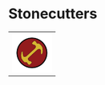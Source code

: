 <table style="border: none; border-collapse: collapse;">
  <tr style="border: none;>
    <td style="border: none;>
      <h1>Stonecutters</h1>
    </td>
    <td style="border: none;" align="right">
      <img src="./Images/Logo magios.jpg" alt="Logo" width="80">
    </td>
  </tr>
</table>